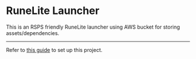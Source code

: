 # RuneLite Launcher
This is an RSPS friendly RuneLite launcher using AWS bucket for storing assets/dependencies.

---

Refer to [this guide](/SETUP.md) to set up this project.
